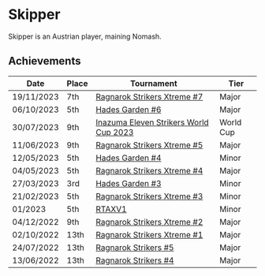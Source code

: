 # Skipper

Skipper is an Austrian player, maining Nomash. 

## Achievements

|Date|Place|Tournament|Tier|
|-|-|-|-|
| 19/11/2023 | 7th | [Ragnarok Strikers Xtreme #7](/inapedia/tournaments/ragna/ragnax7.md) | Major |
| 06/10/2023 | 5th | [Hades Garden #6](/inapedia/tournaments/hg/hg6.md) | Major |
| 30/07/2023 | 9th | [Inazuma Eleven Strikers World Cup 2023](/inapedia/tournaments/worldcup23.md) | World Cup |
| 11/06/2023 | 9th | [Ragnarok Strikers Xtreme #5](/inapedia/tournaments/ragna/ragnax5.md) | Major |
| 12/05/2023 | 5th | [Hades Garden #4](/inapedia/tournaments/hg/hg4.md) | Minor |
| 04/05/2023 | 5th | [Ragnarok Strikers Xtreme #4](/inapedia/tournaments/ragna/ragnax4.md) | Major |
| 27/03/2023 | 3rd | [Hades Garden #3](/inapedia/tournaments/hg/hg3.md) | Minor |
| 21/02/2023 | 5th | [Ragnarok Strikers Xtreme #3](/inapedia/tournaments/ragna/ragnax3.md) | Minor |
| 01/2023 | 5th | [RTAXV1](/inapedia/tournaments/rtaxv/rtaxv1.md) | Minor |
| 04/12/2022 | 9th | [Ragnarok Strikers Xtreme #2](/inapedia/tournaments/ragna/ragnax2.md) | Major |
| 02/10/2022 | 13th | [Ragnarok Strikers Xtreme #1](/inapedia/tournaments/ragna/ragnax1.md) | Major |
| 24/07/2022 | 13th | [Ragnarok Strikers #5](/inapedia/tournaments/ragna/ragna5.md) | Major |
| 13/06/2022 | 13th | [Ragnarok Strikers #4](/inapedia/tournaments/ragna/ragna4.md) | Major |
